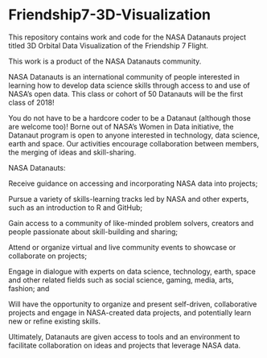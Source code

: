 # Friendship7-3D-Visualization

This repository contains work and code for the NASA Datanauts project titled 3D Orbital Data Visualization of the Friendship 7 Flight.

This work is a product of the NASA Datanauts community.

NASA Datanauts is an international community of people interested in learning how to develop data science skills through access to and use of NASA’s open data. This class or cohort of 50 Datanauts will be the first class of 2018!

You do not have to be a hardcore coder to be a Datanaut (although those are welcome too)! Borne out of NASA’s Women in Data initiative, the Datanaut program is open to anyone interested in technology, data science, earth and space. Our activities encourage collaboration between members, the merging of ideas and skill-sharing.

NASA Datanauts:

Receive guidance on accessing and incorporating NASA data into projects;

Pursue a variety of skills-learning tracks led by NASA and other experts, such as an introduction to R and GitHub;

Gain access to a community of like-minded problem solvers, creators and people passionate about skill-building and sharing;

Attend or organize virtual and live community events to showcase or collaborate on projects;

Engage in dialogue with experts on data science, technology, earth, space and other related fields such as social science, gaming, media, arts, fashion; and

Will have the opportunity to organize and present self-driven, collaborative projects and engage in NASA-created data projects, and potentially learn new or refine existing skills.

Ultimately, Datanauts are given access to tools and an environment to facilitate collaboration on ideas and projects that leverage NASA data.
